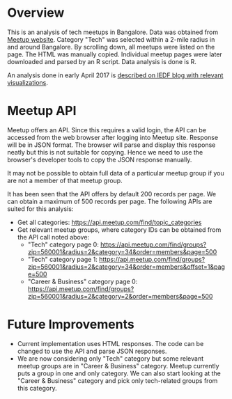 
# Overview #

This is an analysis of tech meetups in Bangalore. Data was obtained from [Meetup website](http://meetup.com). Category "Tech" was selected within a 2-mile radius in and around Bangalore. By scrolling down, all meetups were listed on the page. The HTML was manually copied. Individual meetup pages were later downloaded and parsed by an R script. Data analysis is done is R.

An analysis done in early April 2017 is [described on IEDF blog with relevant visualizations](https://iedf.in/index.php/blog/item/an-analysis-of-tech-meetup-groups-in-bangalore).

# Meetup API #
Meetup offers an API. Since this requires a valid login, the API can be accessed from the web browser after logging into Meetup site. Response will be in JSON format. The browser will parse and display this response neatly but this is not suitable for copying. Hence we need to use the browser's developer tools to copy the JSON response manually.

It may not be possible to obtain full data of a particular meetup group if you are not a member of that meetup group.

It has been seen that the API offers by default 200 records per page. We can obtain a maximum of 500 records per page. The following APIs are suited for this analysis:
* Get all categories: https://api.meetup.com/find/topic_categories
* Get relevant meetup groups, where category IDs can be obtained from the API call noted above: 
    + "Tech" category page 0: https://api.meetup.com/find/groups?zip=560001&radius=2&category=34&order=members&page=500
    + "Tech" category page 1: https://api.meetup.com/find/groups?zip=560001&radius=2&category=34&order=members&offset=1&page=500
    + "Career & Business" category page 0: https://api.meetup.com/find/groups?zip=560001&radius=2&category=2&order=members&page=500


# Future Improvements #
* Current implementation uses HTML responses. The code can be changed to use the API and parse JSON responses.
* We are now considering only "Tech" category but some relevant meetup groups are in "Career & Business" category. Meetup currently puts a group in one and only category. We can also start looking at the "Career & Business" category and pick only tech-related groups from this category.

